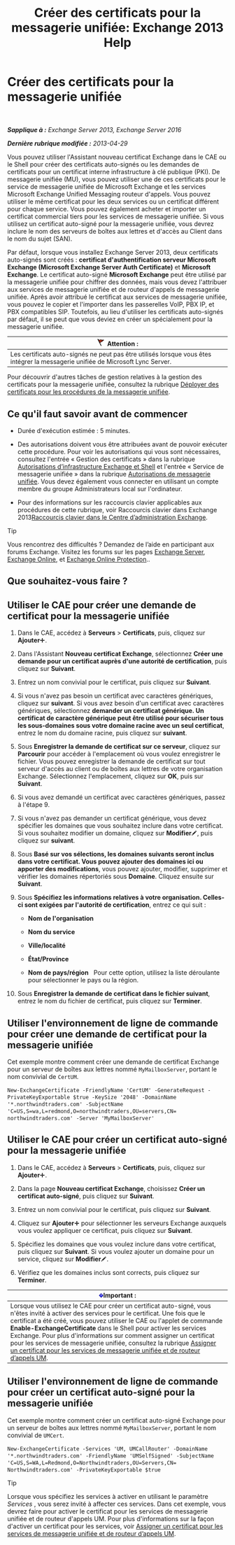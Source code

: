﻿---
title: 'Créer des certificats pour la messagerie unifiée: Exchange 2013 Help'
TOCTitle: Créer des certificats pour la messagerie unifiée
ms:assetid: 66807ee7-3d3f-482d-a3ac-d4e9baca3271
ms:mtpsurl: https://technet.microsoft.com/fr-fr/library/Dn205141(v=EXCHG.150)
ms:contentKeyID: 54652763
ms.date: 05/23/2018
mtps_version: v=EXCHG.150
ms.translationtype: MT
---

# Créer des certificats pour la messagerie unifiée

 

_**Sapplique à :** Exchange Server 2013, Exchange Server 2016_

_**Dernière rubrique modifiée :** 2013-04-29_

Vous pouvez utiliser l'Assistant nouveau certificat Exchange dans le CAE ou le Shell pour créer des certificats auto-signés ou les demandes de certificats pour un certificat interne infrastructure à clé publique (PKI). De messagerie unifiée (MU), vous pouvez utiliser une de ces certificats pour le service de messagerie unifiée de Microsoft Exchange et les services Microsoft Exchange Unified Messaging routeur d'appels. Vous pouvez utiliser le même certificat pour les deux services ou un certificat différent pour chaque service. Vous pouvez également acheter et importer un certificat commercial tiers pour les services de messagerie unifiée. Si vous utilisez un certificat auto-signé pour la messagerie unifiée, vous devrez inclure le nom des serveurs de boîtes aux lettres et d'accès au Client dans le nom du sujet (SAN).

Par défaut, lorsque vous installez Exchange Server 2013, deux certificats auto-signés sont créés : **certificat d'authentification serveur Microsoft Exchange (Microsoft Exchange Server Auth Certificate)** et **Microsoft Exchange**. Le certificat auto-signé **Microsoft Exchange** peut être utilisé par la messagerie unifiée pour chiffrer des données, mais vous devez l'attribuer aux services de messagerie unifiée et de routeur d'appels de messagerie unifiée. Après avoir attribué le certificat aux services de messagerie unifiée, vous pouvez le copier et l'importer dans les passerelles VoIP, PBX IP, et PBX compatibles SIP. Toutefois, au lieu d'utiliser les certificats auto-signés par défaut, il se peut que vous deviez en créer un spécialement pour la messagerie unifiée.

<table>
<thead>
<tr class="header">
<th><img src="images/JJ673034.Caution(EXCHG.150).gif" title="Attention" alt="Attention" />Attention :</th>
</tr>
</thead>
<tbody>
<tr class="odd">
<td>Les certificats auto-signés ne peut pas être utilisés lorsque vous êtes intégrer la messagerie unifiée de Microsoft Lync Server.</td>
</tr>
</tbody>
</table>


Pour découvrir d'autres tâches de gestion relatives à la gestion des certificats pour la messagerie unifiée, consultez la rubrique [Déployer des certificats pour les procédures de la messagerie unifiée](deploying-certificates-for-um-procedures-exchange-2013-help.md).

## Ce qu'il faut savoir avant de commencer

  - Durée d'exécution estimée : 5 minutes.

  - Des autorisations doivent vous être attribuées avant de pouvoir exécuter cette procédure. Pour voir les autorisations qui vous sont nécessaires, consultez l'entrée « Gestion des certificats » dans la rubrique [Autorisations d’infrastructure Exchange et Shell](exchange-and-shell-infrastructure-permissions-exchange-2013-help.md) et l'entrée « Service de messagerie unifiée » dans la rubrique [Autorisations de messagerie unifiée](unified-messaging-permissions-exchange-2013-help.md). Vous devez également vous connecter en utilisant un compte membre du groupe Administrateurs local sur l'ordinateur.

  - Pour des informations sur les raccourcis clavier applicables aux procédures de cette rubrique, voir Raccourcis clavier dans Exchange 2013[Raccourcis clavier dans le Centre d’administration Exchange](keyboard-shortcuts-in-the-exchange-admin-center-exchange-online-protection-help.md).

> [!TIP]
> Vous rencontrez des difficultés ? Demandez de l’aide en participant aux forums Exchange. Visitez les forums sur les pages <a href="https://go.microsoft.com/fwlink/p/?linkid=60612">Exchange Server</a>, <a href="https://go.microsoft.com/fwlink/p/?linkid=267542">Exchange Online</a>, et <a href="https://go.microsoft.com/fwlink/p/?linkid=285351">Exchange Online Protection</a>..


## Que souhaitez-vous faire ?

## Utiliser le CAE pour créer une demande de certificat pour la messagerie unifiée

1.  Dans le CAE, accédez à **Serveurs** \> **Certificats**, puis, cliquez sur **Ajouter**![Icône Ajouter](images/JJ218640.c1e75329-d6d7-4073-a27d-498590bbb558(EXCHG.150).gif "Icône Ajouter").

2.  Dans l'Assistant **Nouveau certificat Exchange**, sélectionnez **Créer une demande pour un certificat auprès d'une autorité de certification**, puis cliquez sur **Suivant**.

3.  Entrez un nom convivial pour le certificat, puis cliquez sur **Suivant**.

4.  Si vous n'avez pas besoin un certificat avec caractères génériques, cliquez sur **suivant**. Si vous avez besoin d'un certificat avec caractères génériques, sélectionnez **demander un certificat générique. Un certificat de caractère générique peut être utilisé pour sécuriser tous les sous-domaines sous votre domaine racine avec un seul certificat**, entrez le nom du domaine racine, puis cliquez sur **suivant**.

5.  Sous **Enregistrer la demande de certificat sur ce serveur**, cliquez sur **Parcourir** pour accéder à l'emplacement où vous voulez enregistrer le fichier. Vous pouvez enregistrer la demande de certificat sur tout serveur d'accès au client ou de boîtes aux lettres de votre organisation Exchange. Sélectionnez l'emplacement, cliquez sur **OK**, puis sur **Suivant**.

6.  Si vous avez demandé un certificat avec caractères génériques, passez à l'étape 9.

7.  Si vous n'avez pas demander un certificat générique, vous devez spécifier les domaines que vous souhaitez inclure dans votre certificat. Si vous souhaitez modifier un domaine, cliquez sur **Modifier**![Icône Modifier](images/Bb124582.6f53ccb2-1f13-4c02-bea0-30690e6ea71d(EXCHG.150).gif "Icône Modifier"), puis cliquez sur **suivant**.

8.  Sous **Basé sur vos sélections, les domaines suivants seront inclus dans votre certificat. Vous pouvez ajouter des domaines ici ou apporter des modifications**, vous pouvez ajouter, modifier, supprimer et vérifier les domaines répertoriés sous **Domaine**. Cliquez ensuite sur **Suivant**.

9.  Sous **Spécifiez les informations relatives à votre organisation. Celles-ci sont exigées par l'autorité de certification**, entrez ce qui suit :
    
      - **Nom de l'organisation**
    
      - **Nom du service**
    
      - **Ville/localité**
    
      - **État/Province**
    
      - **Nom de pays/région**   Pour cette option, utilisez la liste déroulante pour sélectionner le pays ou la région.

10. Sous **Enregistrer la demande de certificat dans le fichier suivant**, entrez le nom du fichier de certificat, puis cliquez sur **Terminer**.

## Utiliser l'environnement de ligne de commande pour créer une demande de certificat pour la messagerie unifiée

Cet exemple montre comment créer une demande de certificat Exchange pour un serveur de boîtes aux lettres nommé `MyMailboxServer`, portant le nom convivial de `CertUM`.

    New-ExchangeCertificate -FriendlyName 'CertUM' -GenerateRequest -PrivateKeyExportable $true -KeySize '2048' -DomainName '*.northwindtraders.com' -SubjectName 'C=US,S=wa,L=redmond,O=northwindtraders,OU=servers,CN= northwindtraders.com' -Server 'MyMailboxServer'

## Utiliser le CAE pour créer un certificat auto-signé pour la messagerie unifiée

1.  Dans le CAE, accédez à **Serveurs** \> **Certificats**, puis, cliquez sur **Ajouter**![Icône Ajouter](images/JJ218640.c1e75329-d6d7-4073-a27d-498590bbb558(EXCHG.150).gif "Icône Ajouter").

2.  Dans la page **Nouveau certificat Exchange**, choisissez **Créer un certificat auto-signé**, puis cliquez sur **Suivant**.

3.  Entrez un nom convivial pour le certificat, puis cliquez sur **Suivant**.

4.  Cliquez sur **Ajouter**![Icône Ajouter](images/JJ218640.c1e75329-d6d7-4073-a27d-498590bbb558(EXCHG.150).gif "Icône Ajouter") pour sélectionner les serveurs Exchange auxquels vous voulez appliquer ce certificat, puis cliquez sur **Suivant**.

5.  Spécifiez les domaines que vous voulez inclure dans votre certificat, puis cliquez sur **Suivant**. Si vous voulez ajouter un domaine pour un service, cliquez sur **Modifier**![Icône Modifier](images/Bb124582.6f53ccb2-1f13-4c02-bea0-30690e6ea71d(EXCHG.150).gif "Icône Modifier").

6.  Vérifiez que les domaines inclus sont corrects, puis cliquez sur **Terminer**.

<table>
<thead>
<tr class="header">
<th><img src="images/JJ159813.important(EXCHG.150).gif" title="Important" alt="Important" />Important :</th>
</tr>
</thead>
<tbody>
<tr class="odd">
<td>Lorsque vous utilisez le CAE pour créer un certificat auto-signé, vous n'êtes invité à activer des services pour le certificat. Une fois que le certificat a été créé, vous pouvez utiliser le CAE ou l'applet de commande <strong>Enable-ExchangeCertificate</strong> dans le Shell pour activer les services Exchange. Pour plus d'informations sur comment assigner un certificat pour les services de messagerie unifiée, consultez la rubrique <a href="assign-a-certificate-to-the-um-and-um-call-router-services-exchange-2013-help.md">Assigner un certificat pour les services de messagerie unifiée et de routeur d’appels UM</a>.</td>
</tr>
</tbody>
</table>


## Utiliser l'environnement de ligne de commande pour créer un certificat auto-signé pour la messagerie unifiée

Cet exemple montre comment créer un certificat auto-signé Exchange pour un serveur de boîtes aux lettres nommé `MyMailboxServer`, portant le nom convivial de `UMCert`.

    New-ExchangeCertificate -Services 'UM, UMCallRouter' -DomainName '*.northwindtraders.com' -FriendlyName 'UMSelfSigned' -SubjectName 'C=US,S=WA,L=Redmond,O=Northwindtraders,OU=Servers,CN= Northwindtraders.com' -PrivateKeyExportable $true

> [!TIP]
> Lorsque vous spécifiez les services à activer en utilisant le paramètre <em>Services</em> , vous serez invité à affecter ces services. Dans cet exemple, vous devrez faire pour activer le certificat pour les services de messagerie unifiée et de routeur d'appels UM. Pour plus d'informations sur la façon d'activer un certificat pour les services, voir <a href="assign-a-certificate-to-the-um-and-um-call-router-services-exchange-2013-help.md">Assigner un certificat pour les services de messagerie unifiée et de routeur d’appels UM</a>.

